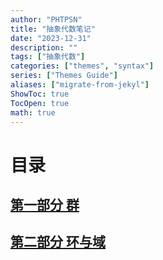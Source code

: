 ```yaml
---
author: "PHTPSN"
title: "抽象代数笔记"
date: "2023-12-31"
description: ""
tags: ["抽象代数"]
categories: ["themes", "syntax"]
series: ["Themes Guide"]
aliases: ["migrate-from-jekyl"]
ShowToc: true
TocOpen: true
math: true
---
```


# 目录

## [第一部分 群](/notes/群.pdf)

## [第二部分 环与域](/notes/环与域.pdf)